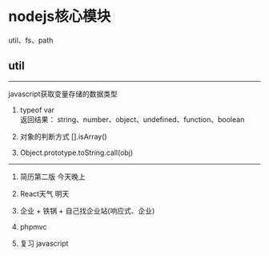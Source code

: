 # nodejs核心模块

util、fs、path

## util



-------------------------
javascript获取变量存储的数据类型

1. typeof var   
   返回结果：
   string、number、object、undefined、function、boolean
2. 对象的判断方式
   [].isArray()

3. Object.prototype.toString.call(obj)

---------------------------------------------
1. 简历第二版 今天晚上
2. React天气  明天
3. 企业 + 铁锅 + 自己找企业站(响应式、企业)

4. phpmvc
5. 复习  javascript